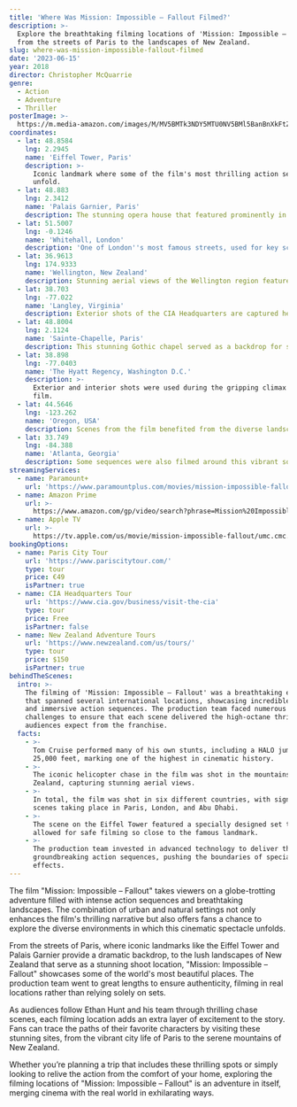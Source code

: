 ```yaml
---
title: 'Where Was Mission: Impossible – Fallout Filmed?'
description: >-
  Explore the breathtaking filming locations of 'Mission: Impossible – Fallout,'
  from the streets of Paris to the landscapes of New Zealand.
slug: where-was-mission-impossible-fallout-filmed
date: '2023-06-15'
year: 2018
director: Christopher McQuarrie
genre:
  - Action
  - Adventure
  - Thriller
posterImage: >-
  https://m.media-amazon.com/images/M/MV5BMTk3NDY5MTU0NV5BMl5BanBnXkFtZTgwNDI3MDE1NTM@._V1_SX300.jpg
coordinates:
  - lat: 48.8584
    lng: 2.2945
    name: 'Eiffel Tower, Paris'
    description: >-
      Iconic landmark where some of the film's most thrilling action sequences
      unfold.
  - lat: 48.883
    lng: 2.3412
    name: 'Palais Garnier, Paris'
    description: The stunning opera house that featured prominently in the film's plot.
  - lat: 51.5007
    lng: -0.1246
    name: 'Whitehall, London'
    description: 'One of London''s most famous streets, used for key scenes in the film.'
  - lat: 36.9613
    lng: 174.9333
    name: 'Wellington, New Zealand'
    description: Stunning aerial views of the Wellington region feature in the movie.
  - lat: 38.703
    lng: -77.022
    name: 'Langley, Virginia'
    description: Exterior shots of the CIA Headquarters are captured here.
  - lat: 48.8004
    lng: 2.1124
    name: 'Sainte-Chapelle, Paris'
    description: This stunning Gothic chapel served as a backdrop for some key scenes.
  - lat: 38.898
    lng: -77.0403
    name: 'The Hyatt Regency, Washington D.C.'
    description: >-
      Exterior and interior shots were used during the gripping climax of the
      film.
  - lat: 44.5646
    lng: -123.262
    name: 'Oregon, USA'
    description: Scenes from the film benefited from the diverse landscapes of Oregon.
  - lat: 33.749
    lng: -84.388
    name: 'Atlanta, Georgia'
    description: Some sequences were also filmed around this vibrant southern city.
streamingServices:
  - name: Paramount+
    url: 'https://www.paramountplus.com/movies/mission-impossible-fallout/'
  - name: Amazon Prime
    url: >-
      https://www.amazon.com/gp/video/search?phrase=Mission%20Impossible%20Fallout
  - name: Apple TV
    url: >-
      https://tv.apple.com/us/movie/mission-impossible-fallout/umc.cmc.5tberinog7unk6lg4z1scw6nm
bookingOptions:
  - name: Paris City Tour
    url: 'https://www.pariscitytour.com/'
    type: tour
    price: €49
    isPartner: true
  - name: CIA Headquarters Tour
    url: 'https://www.cia.gov/business/visit-the-cia'
    type: tour
    price: Free
    isPartner: false
  - name: New Zealand Adventure Tours
    url: 'https://www.newzealand.com/us/tours/'
    type: tour
    price: $150
    isPartner: true
behindTheScenes:
  intro: >-
    The filming of 'Mission: Impossible – Fallout' was a breathtaking endeavor
    that spanned several international locations, showcasing incredible stunts
    and immersive action sequences. The production team faced numerous
    challenges to ensure that each scene delivered the high-octane thrills
    audiences expect from the franchise.
  facts:
    - >-
      Tom Cruise performed many of his own stunts, including a HALO jump from
      25,000 feet, marking one of the highest in cinematic history.
    - >-
      The iconic helicopter chase in the film was shot in the mountains of New
      Zealand, capturing stunning aerial views.
    - >-
      In total, the film was shot in six different countries, with significant
      scenes taking place in Paris, London, and Abu Dhabi.
    - >-
      The scene on the Eiffel Tower featured a specially designed set that
      allowed for safe filming so close to the famous landmark.
    - >-
      The production team invested in advanced technology to deliver the film's
      groundbreaking action sequences, pushing the boundaries of special
      effects.
---
```


<MissionImpossibleFalloutGuide />

The film "Mission: Impossible – Fallout" takes viewers on a globe-trotting adventure filled with intense action sequences and breathtaking landscapes. The combination of urban and natural settings not only enhances the film's thrilling narrative but also offers fans a chance to explore the diverse environments in which this cinematic spectacle unfolds.

From the streets of Paris, where iconic landmarks like the Eiffel Tower and Palais Garnier provide a dramatic backdrop, to the lush landscapes of New Zealand that serve as a stunning shoot location, "Mission: Impossible – Fallout" showcases some of the world's most beautiful places. The production team went to great lengths to ensure authenticity, filming in real locations rather than relying solely on sets.

As audiences follow Ethan Hunt and his team through thrilling chase scenes, each filming location adds an extra layer of excitement to the story. Fans can trace the paths of their favorite characters by visiting these stunning sites, from the vibrant city life of Paris to the serene mountains of New Zealand.

Whether you’re planning a trip that includes these thrilling spots or simply looking to relive the action from the comfort of your home, exploring the filming locations of "Mission: Impossible – Fallout" is an adventure in itself, merging cinema with the real world in exhilarating ways.
